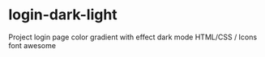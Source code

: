 # login-dark-light
Project login page color gradient with effect dark mode HTML/CSS  / Icons font awesome
